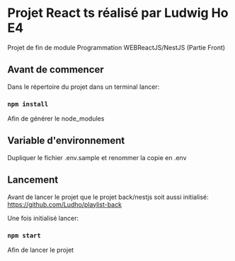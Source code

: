 # Projet React ts réalisé par Ludwig Ho E4

Projet de fin de module Programmation WEBReactJS/NestJS (Partie Front)

## Avant de commencer

Dans le répertoire du projet dans un terminal lancer:

### `npm install`
Afin de générer le node_modules

## Variable d'environnement
Dupliquer le fichier .env.sample et renommer la copie en .env

## Lancement
Avant de lancer le projet que le projet back/nestjs soit aussi initialisé: https://github.com/Ludho/playlist-back

Une fois initialisé lancer:
### `npm start` 
Afin de lancer le projet
